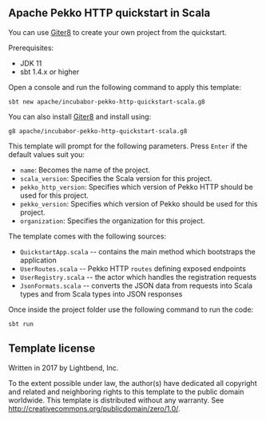 ## Apache Pekko HTTP quickstart in Scala

You can use [Giter8][g8] to create your own project from the quickstart.

Prerequisites:
- JDK 11
- sbt 1.4.x or higher

Open a console and run the following command to apply this template:
 ```
sbt new apache/incubabor-pekko-http-quickstart-scala.g8
 ```

You can also install [Giter8](http://www.foundweekends.org/giter8/setup.html) and install using:
 ```
g8 apache/incubabor-pekko-http-quickstart-scala.g8
 ```

This template will prompt for the following parameters. Press `Enter` if the default values suit you:
- `name`: Becomes the name of the project.
- `scala_version`: Specifies the Scala version for this project.
- `pekko_http_version`: Specifies which version of Pekko HTTP should be used for this project.
- `pekko_version`: Specifies which version of Pekko should be used for this project.
- `organization`: Specifies the organization for this project.

The template comes with the following sources:

* `QuickstartApp.scala` -- contains the main method which bootstraps the application 
* `UserRoutes.scala` -- Pekko HTTP `routes` defining exposed endpoints
* `UserRegistry.scala` -- the actor which handles the registration requests
* `JsonFormats.scala` -- converts the JSON data from requests into Scala types and from Scala types into JSON responses

Once inside the project folder use the following command to run the code:
```
sbt run
```

Template license
----------------
Written in 2017 by Lightbend, Inc.

To the extent possible under law, the author(s) have dedicated all copyright and related
and neighboring rights to this template to the public domain worldwide.
This template is distributed without any warranty. See <http://creativecommons.org/publicdomain/zero/1.0/>.

[g8]: http://www.foundweekends.org/giter8/
